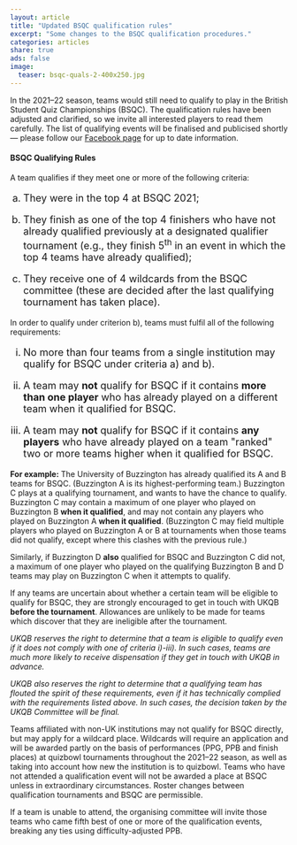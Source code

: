 ```yaml
---
layout: article
title: "Updated BSQC qualification rules"
excerpt: "Some changes to the BSQC qualification procedures."
categories: articles
share: true
ads: false
image:
  teaser: bsqc-quals-2-400x250.jpg
---
```


In the 2021–22 season, teams would still need to qualify to play in the British Student Quiz Championships (BSQC). The qualification rules have been adjusted and clarified, so we invite all interested players to read them carefully. The list of qualifying events will be finalised and publicised shortly — please follow our [Facebook page](https://www.facebook.com/quizbowluk) for up to date information.

#### BSQC Qualifying Rules

A team qualifies if they meet one or more of the following criteria:

<ol type="a">
<li style="font-size: 18px"><p style="font-size: 18px">They were in the top 4 at BSQC 2021;</p></li>
<li style="font-size: 18px"><p style="font-size: 18px">They finish as one of the top 4 finishers who have not already qualified previously at a designated qualifier tournament (e.g., they finish 5<sup>th</sup> in an event in which the top 4 teams have already qualified);</p></li>
<li style="font-size: 18px"><p style="font-size: 18px">They receive one of 4 wildcards from the BSQC committee (these are decided after the last qualifying tournament has taken place).</p></li>
</ol>

In order to qualify under criterion b), teams must fulfil all of the following requirements:
<ol type="i">
<li style="font-size: 18px"><p style="font-size: 18px">No more than four teams from a single institution may qualify for BSQC under criteria a) and b).</p></li>
<li style="font-size: 18px"><p style="font-size: 18px">A team may <span style="font-weight: bold">not</span> qualify for BSQC if it contains <span style="font-weight: bold">more than one player</span> who has already played on a different team when it qualified for BSQC.</p></li>
<li style="font-size: 18px"><p style="font-size: 18px">A team may <span style="font-weight: bold">not</span> qualify for BSQC if it contains <span style="font-weight: bold">any players</span> who have already played on a team "ranked" two or more teams higher when it qualified for BSQC.</p></li>
</ol>

<b>For example:</b> The University of Buzzington has already qualified its A and B teams for BSQC. (Buzzington A is its highest-performing team.) Buzzington C plays at a qualifying tournament, and wants to have the chance to qualify. Buzzington C may contain a maximum of one player who played on Buzzington B <b>when it qualified</b>, and may not contain any players who played on Buzzington A <b>when it qualified</b>. (Buzzington C may field multiple players who played on Buzzington A or B at tournaments when those teams did not qualify, except where this clashes with the previous rule.)

Similarly, if Buzzington D <b>also</b> qualified for BSQC and Buzzington C did not, a maximum of one player who played on the qualifying Buzzington B and D teams may play on Buzzington C when it attempts to qualify.

If any teams are uncertain about whether a certain team will be eligible to qualify for BSQC, they are strongly encouraged to get in touch with UKQB <b>before the tournament</b>. Allowances are unlikely to be made for teams which discover that they are ineligible after the tournament.

<i>UKQB reserves the right to determine that a team is eligible to qualify even if it does not comply with one of criteria i)-iii). In such cases, teams are much more likely to receive dispensation if they get in touch with UKQB in advance.</i>

<i>UKQB also reserves the right to determine that a qualifying team has flouted the spirit of these requirements, even if it has technically complied with the requirements listed above. In such cases, the decision taken by the UKQB Committee will be final.</i>

Teams affiliated with non-UK institutions may not qualify for BSQC directly, but may apply for a wildcard place. Wildcards will require an application and will be awarded partly on the basis of performances (PPG, PPB and finish places) at quizbowl tournaments throughout the 2021–22 season, as well as taking into account how new the institution is to quizbowl. Teams who have not attended a qualification event will not be awarded a place at BSQC unless in extraordinary circumstances. Roster changes between qualification tournaments and BSQC are permissible.

If a team is unable to attend, the organising committee will invite those teams who came fifth best of one or more of the qualification events, breaking any ties using difficulty-adjusted PPB.
